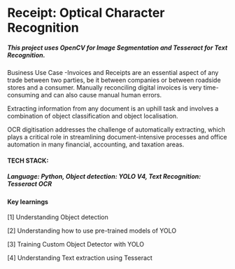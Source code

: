 # Receipt: Optical Character Recognition 
##### This project uses OpenCV for Image Segmentation and Tesseract for Text Recognition.

Business Use Case -Invoices and Receipts are an essential aspect of any trade between two parties,
be it between companies or between roadside stores and a consumer. Manually reconciling digital
invoices is very time-consuming and can also cause manual human errors.

Extracting information from any document is an uphill task and involves a combination
of object classification and object localisation.

OCR digitisation addresses the challenge of automatically extracting, which plays a critical
role in streamlining document-intensive processes and office automation in many financial,
accounting, and taxation areas.

#### TECH STACK:
##### Language: Python, Object detection: YOLO V4, Text Recognition: Tesseract OCR

#### Key learnings
[1] Understanding Object detection

[2] Understanding how to use pre-trained models of YOLO

[3] Training Custom Object Detector with YOLO

[4] Understanding Text extraction using Tesseract
